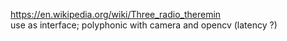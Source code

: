 https://en.wikipedia.org/wiki/Three_radio_theremin  
use as interface; polyphonic with camera and opencv (latency ?)  
